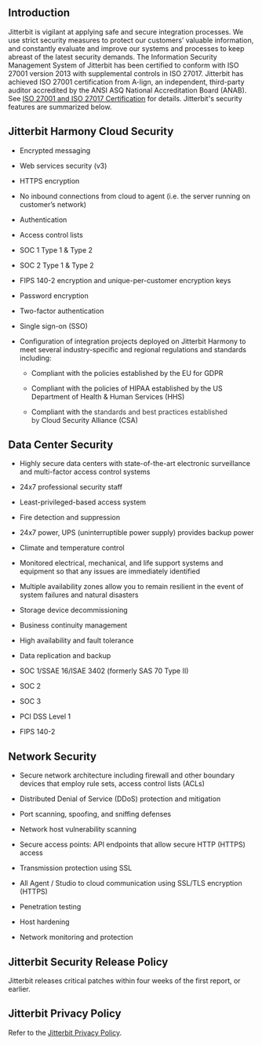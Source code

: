 [//]: # (Jitterbit Security Features)

## Introduction

Jitterbit is vigilant at applying safe and secure integration processes.
We use strict security measures to protect our customers’ valuable
information, and constantly evaluate and improve our systems and
processes to keep abreast of the latest security demands. The
Information Security Management System of Jitterbit has been certified
to conform with ISO 27001 version 2013 with supplemental controls in ISO
27017. Jitterbit has achieved ISO 27001 certification from A-lign, an
independent, third-party auditor accredited by the ANSI ASQ National
Accreditation Board (ANAB). See [ISO 27001 and ISO 27017
Certification](https://success.jitterbit.com/display/DOC/ISO+27001+and+ISO+27017+Certification) for
details. Jitterbit's security features are summarized below.


## Jitterbit Harmony Cloud Security

-   Encrypted messaging

-   Web services security (v3)

-   HTTPS encryption

-   No inbound connections from cloud to agent (i.e. the server running
    on customer’s network)

-   Authentication

-   Access control lists

-   SOC 1 Type 1 & Type 2

-   SOC 2 Type 1 & Type 2

-   FIPS 140-2 encryption and unique-per-customer encryption keys

-   Password encryption

-   Two-factor authentication

-   Single sign-on (SSO)

-   Configuration of integration projects deployed on Jitterbit Harmony
    to meet several industry-specific and regional regulations and
    standards including:

    -   Compliant with the policies established by the EU for GDPR

    -   Compliant with the policies of HIPAA established by the US
        Department of Health & Human Services (HHS)   

    -   Compliant with the <span style="color: rgb(51,51,51);">standards
        and best practices established by </span>Cloud Security Alliance
        (CSA)  


## Data Center Security

-   Highly secure data centers with state-of-the-art electronic
    surveillance and multi-factor access control systems

-   24x7 professional security staff

-   Least-privileged-based access system

-   Fire detection and suppression

-   24x7 power, UPS (uninterruptible power supply) provides backup power

-   Climate and temperature control

-   Monitored electrical, mechanical, and life support systems and
    equipment so that any issues are immediately identified

-   Multiple availability zones allow you to remain resilient in the
    event of system failures and natural disasters

-   Storage device decommissioning

-   Business continuity management

-   High availability and fault tolerance

-   Data replication and backup

-   SOC 1/SSAE 16/ISAE 3402 (formerly SAS 70 Type II)

-   SOC 2

-   SOC 3

-   PCI DSS Level 1

-   FIPS 140-2


## Network Security

-   Secure network architecture including firewall and other boundary
    devices that employ rule sets, access control lists (ACLs)

-   Distributed Denial of Service (DDoS) protection and mitigation

-   Port scanning, spoofing, and sniffing defenses

-   Network host vulnerability scanning

-   Secure access points: API endpoints that allow secure HTTP (HTTPS)
    access

-   Transmission protection using SSL

-   All Agent / Studio to cloud communication using SSL/TLS encryption
    (HTTPS)

-   Penetration testing

-   Host hardening

-   Network monitoring and protection


## Jitterbit Security Release Policy

Jitterbit releases critical patches within four weeks of the first
report, or earlier.


## Jitterbit Privacy Policy

Refer to the <a href="https://www.jitterbit.com/privacy-policy/"
class="external-link" rel="nofollow">Jitterbit Privacy Policy</a>.
